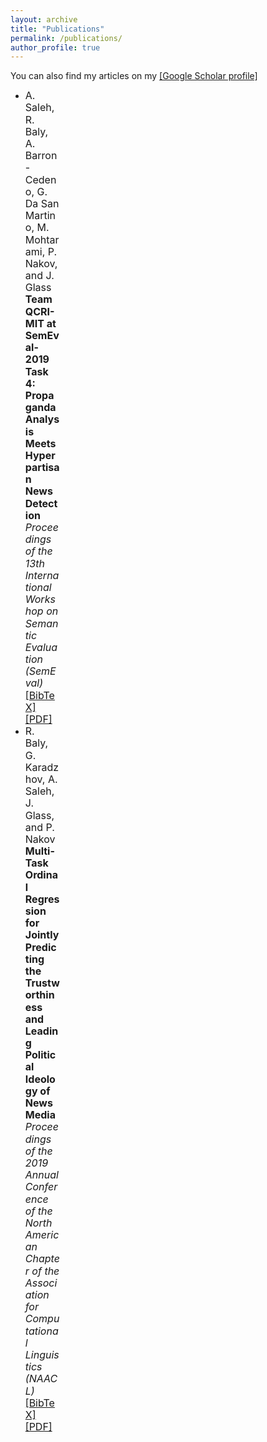 ```yaml
---
layout: archive
title: "Publications"
permalink: /publications/
author_profile: true
---
```


<style>
@media screen and (min-width: 800px) {
  ul {margin-right: 425px;line-height: 1.2;}
}
</style>

You can also find my articles on my <a href="https://scholar.google.com/citations?user=XkEZl0gAAAAJ&hl=en">[Google Scholar profile]</a>

<ul>
<li ><font size="3"> A. Saleh, R. Baly, A. Barron-Cedeno, G. Da San Martino, M. Mohtarami, P. Nakov, and J. Glass</font>
  <br><font size="3"><b>Team QCRI-MIT at SemEval-2019 Task 4: Propaganda Analysis Meets Hyperpartisan News Detection</b></font><br>
<font size="3"><i>Proceedings of the 13th International Workshop on Semantic Evaluation (SemEval)</i>
  </font><br />
  <a href="http://arxiv.org/"><font size="3">[BibTeX]</font></a>
  <a href="http://arxiv.org/"><font size="3">[PDF]</font></a> 
 
</li>

<li ><font size="3"> R. Baly, G. Karadzhov, A. Saleh, J. Glass, and P. Nakov</font>
  <br><font size="3"><b>Multi-Task Ordinal Regression for Jointly Predicting the Trustworthiness and Leading Political Ideology of News Media</b></font><br>
<font size="3"><i>Proceedings of the 2019 Annual Conference of the North American Chapter of the Association for Computational Linguistics (NAACL)</i>
  </font><br />
  <a href="http://arxiv.org/abs/"><font size="3">[BibTeX]</font></a>
  <a href="http://arxiv.org/abs/"><font size="3">[PDF]</font></a> 
 
</li>
</ul>


